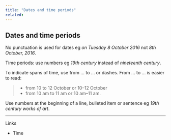 ```yaml
---
title: "Dates and time periods"
related:
---
```


## Dates and time periods

No punctuation is used for dates eg *on Tuesday 8 October 2016* not *8th October, 2016*.

Time periods: use numbers eg *19th century* instead of *nineteenth century*.

To indicate spans of time, use from ... to ... or dashes. From ... to ... is easier to read:

> - from 10 to 12 October or 10–12 October
> - from 10 am to 11 am or 10 am–11 am.

Use numbers at the beginning of a line, bulleted item or sentence eg *19th century works of art*.

----

Links

- Time

